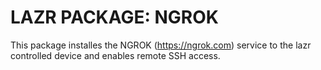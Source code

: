 # LAZR PACKAGE: NGROK
This package installes the NGROK (https://ngrok.com) service to the lazr controlled device and enables remote SSH access.